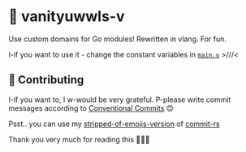 # 🔮 vanityuwwls-v
Use custom domains for Go modules! Rewritten in vlang. For fun.

I-if you want to use it - change the constant variables in [`main.v`](./main.v) >///<

## 🙌 Contributing

I-if you want to, I w-would be very grateful. P-please write commit messages according to [Conventional Commits](https://www.conventionalcommits.org/en/v1.0.0/) 😊

Psst.. you can use my [stripped-of-emojis-version](https://github.com/nyaascii/commit-rs) of [commit-rs](https://github.com/aszecsei/commit-rs)

Thank you very much for reading this 🙇🏼‍♀️
